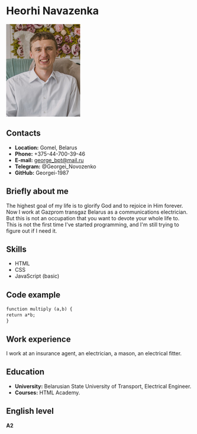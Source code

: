 # Heorhi Navazenka
![Heorhi Navazenka](https://github.com/Georgei-1987/rsschool-cv/raw/gh-pages/My_photo_md.jpg "Hello, dear friend :-)")
## Contacts
* **Location:** Gomel, Belarus
* **Phone:** +375-44-700-39-46
* **E-mail:** george_bpt@mail.ru
* **Telegram:** @Georgei_Novozenko
* **GitHub:** Georgei-1987
## Briefly about me
The highest goal of my life is to glorify God and to rejoice in Him forever.  
Now I work at Gazprom transgaz Belarus as a communications electrician.  
But this is not an occupation that you want to devote your whole life to.  
This is not the first time I've started programming, and I'm still trying to figure out if I need it.
## Skills
* HTML
* CSS
* JavaScript (basic)
## Code example
```
function multiply (a,b) {
return a*b;
}
```
## Work experience
I work at an insurance agent, an electrician, a mason, an electrical fitter.
## Education
* **University:** Belarusian State University of Transport, Electrical Engineer.
* **Courses:** HTML Academy.
## English level
**A2**
